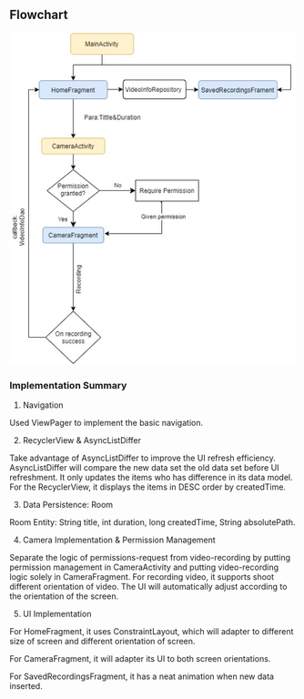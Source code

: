 ## Flowchart
![flowchart](DatacubedShortVideoDiagram.jpg)


### Implementation Summary

1. Navigation

Used ViewPager to implement the basic navigation.

2. RecyclerView & AsyncListDiffer

Take advantage of AsyncListDiffer to improve the UI refresh efficiency.
AsyncListDiffer will compare the new data set the old data set before UI
refreshment. It only updates the items who has difference in its data
model. For the RecyclerView, it displays the items in DESC order by
createdTime.

3. Data Persistence: Room

Room Entity: String title, int duration, long createdTime, String
absolutePath.

4. Camera Implementation & Permission Management

Separate the logic of permissions-request from video-recording by
putting permission management in CameraActivity and putting
video-recording logic solely in CameraFragment. For recording video, it
supports shoot different orientation of video. The UI will automatically
adjust according to the orientation of the screen.

5. UI Implementation

For HomeFragment, it uses ConstraintLayout, which will adapter to
different size of screen and different orientation of screen.

For CameraFragment, it will adapter its UI to both screen orientations.

For SavedRecordingsFragment, it has a neat animation when new data
inserted.
